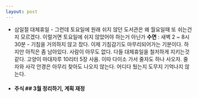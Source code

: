 ```yaml
---
layout: post
---
```

- 삼일절 대체휴일 - 그런데 토요일에 원래 쉬지 않던 도서관은 왜 월요일때 또 쉬는건지 모르겠다. 이럴거면 토요일에 쉬지 않았어야 하는거 아닌가
**수면** : 새벽 2 ~ 8시 30분 - 기침을 거의하지 않고 잤다. 이제 기침감기도 마무리되어가는 기분이다. 하지만 아직은 좀 남아있다.
사람이 아무도 없다. 다들 대체휴일을 철저하게 지키는것 같다.
고양이 마대자루 10리터 5장 사옴. 
이따 다이소 가서 줄자도 하나 사오자. 줄자와 사각 안경은 아무리 찾아도 나오지 않는다. 어디다 뒀는지 도무지 기억나지 않는다. 
* #### 주식 ## 3월 정리하기, 계획 재정